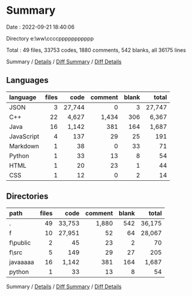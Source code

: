 # Summary

Date : 2022-09-21 18:40:06

Directory e:\\ww\\ccccppppppppppp

Total : 49 files,  33753 codes, 1880 comments, 542 blanks, all 36175 lines

Summary / [Details](details.md) / [Diff Summary](diff.md) / [Diff Details](diff-details.md)

## Languages
| language | files | code | comment | blank | total |
| :--- | ---: | ---: | ---: | ---: | ---: |
| JSON | 3 | 27,744 | 0 | 3 | 27,747 |
| C++ | 22 | 4,627 | 1,434 | 306 | 6,367 |
| Java | 16 | 1,142 | 381 | 164 | 1,687 |
| JavaScript | 4 | 137 | 29 | 25 | 191 |
| Markdown | 1 | 38 | 0 | 33 | 71 |
| Python | 1 | 33 | 13 | 8 | 54 |
| HTML | 1 | 20 | 23 | 1 | 44 |
| CSS | 1 | 12 | 0 | 2 | 14 |

## Directories
| path | files | code | comment | blank | total |
| :--- | ---: | ---: | ---: | ---: | ---: |
| . | 49 | 33,753 | 1,880 | 542 | 36,175 |
| f | 10 | 27,951 | 52 | 64 | 28,067 |
| f\\public | 2 | 45 | 23 | 2 | 70 |
| f\\src | 5 | 149 | 29 | 27 | 205 |
| javaaaaa | 16 | 1,142 | 381 | 164 | 1,687 |
| python | 1 | 33 | 13 | 8 | 54 |

Summary / [Details](details.md) / [Diff Summary](diff.md) / [Diff Details](diff-details.md)